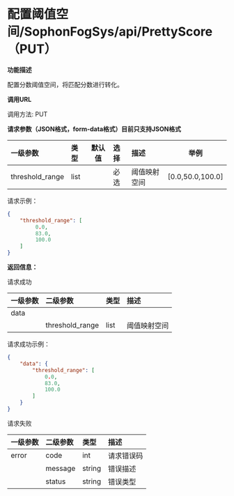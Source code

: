 # 配置阈值空间/SophonFogSys/api/PrettyScore（PUT）

**功能描述**

配置分数阈值空间，将匹配分数进行转化。

**调用URL**

调用方法: PUT

**请求参数（JSON格式，form-data格式）目前只支持JSON格式**

| 一级参数 | 类型   |   默认值   | 选择 | 描述                                                         |   举例   |
| :------- | :----- | ----------------------------------- | :--- | :----------------------------------------------------------- | --------------------------------- |
| threshold_range | list |                                     | 必选 | 阈值映射空间                          | [0.0,50.0,100.0] |

请求示例：

```json
{
    "threshold_range": [
         0.0,
         83.0,
         100.0
    ]
}
```



**返回信息：**

请求成功

| 一级参数 | 二级参数        | 类型 | 描述         |
| :------- | :-------------- | :--- | :----------- |
| data     |                 |      |              |
|          | threshold_range | list | 阈值映射空间 |

请求成功示例：

```json
{
    "data": {
        "threshold_range": [
            0.0,
            83.0,
            100.0
        ]
    }
}
```



请求失败

| 一级参数 | 二级参数 | 类型   | 描述       |
| :------- | :------- | :----- | :--------- |
| error    | code     | int    | 请求错误码 |
|          | message  | string | 错误描述   |
|          | status   | string | 错误类型   |